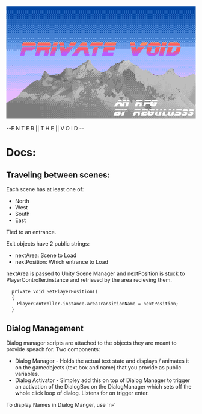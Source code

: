  <img src="./project-logo.png" width="604"/>


--E N T E R || T H E || V O I D --

# Docs:

## Traveling between scenes:

Each scene has at least one of: 
* North 
* West 
* South 
* East 

Tied to an entrance. 

Exit objects have 2 public strings:

* nextArea: Scene to Load
* nextPosition: Which entrance to Load


nextArea is passed to Unity Scene Manager and nextPosition is stuck to PlayerController.instance and retrieved by the area recieving them.

```
  private void SetPlayerPosition()
  {
    PlayerController.instance.areaTransitionName = nextPosition;
  }
```

## Dialog Management

Dialog manager scripts are attached to the objects they are meant to provide speach for. Two components:

* Dialog Manager - Holds the actual text state and displays / animates it on the gameobjects (text box and name) that you provide as public variables.
* Dialog Activator - Simpley add this on top of Dialog Manager to trigger an activation of the DialogBox on the DialogManager which sets off the whole click loop of dialog. Listens for on trigger enter. 

To display Names in Dialog Manger, use 'n-'
